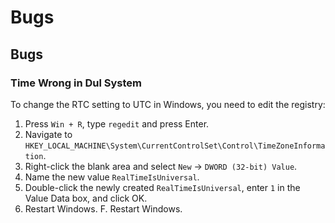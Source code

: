 # Bugs

## Bugs

### Time Wrong in Dul System

To change the RTC setting to UTC in Windows, you need to edit the registry:

1. Press `Win + R`, type `regedit` and press Enter.
2. Navigate to `HKEY_LOCAL_MACHINE\System\CurrentControlSet\Control\TimeZoneInformation`.
3. Right-click the blank area and select `New` -> `DWORD (32-bit) Value`.
4. Name the new value `RealTimeIsUniversal`.
5. Double-click the newly created `RealTimeIsUniversal`, enter `1` in the Value Data box, and click OK.
6. Restart Windows. F. Restart Windows.
